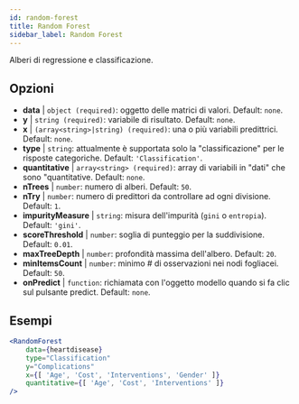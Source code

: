 ```yaml
---
id: random-forest
title: Random Forest
sidebar_label: Random Forest
---
```


Alberi di regressione e classificazione.

## Opzioni

* __data__ | `object (required)`: oggetto delle matrici di valori. Default: `none`.
* __y__ | `string (required)`: variabile di risultato. Default: `none`.
* __x__ | `(array<string>|string) (required)`: una o più variabili predittrici. Default: `none`.
* __type__ | `string`: attualmente è supportata solo la "classificazione" per le risposte categoriche. Default: `'Classification'`.
* __quantitative__ | `array<string> (required)`: array di variabili in "dati" che sono "quantitative. Default: `none`.
* __nTrees__ | `number`: numero di alberi. Default: `50`.
* __nTry__ | `number`: numero di predittori da controllare ad ogni divisione. Default: `1`.
* __impurityMeasure__ | `string`: misura dell'impurità (`gini` o `entropia`). Default: `'gini'`.
* __scoreThreshold__ | `number`: soglia di punteggio per la suddivisione. Default: `0.01`.
* __maxTreeDepth__ | `number`: profondità massima dell'albero. Default: `20`.
* __minItemsCount__ | `number`: minimo # di osservazioni nei nodi fogliacei. Default: `50`.
* __onPredict__ | `function`: richiamata con l'oggetto modello quando si fa clic sul pulsante predict. Default: `none`.


## Esempi

```jsx live
<RandomForest 
    data={heartdisease} 
    type="Classification"
    y="Complications"
    x={[ 'Age', 'Cost', 'Interventions', 'Gender' ]}
    quantitative={[ 'Age', 'Cost', 'Interventions' ]}
/>
```

